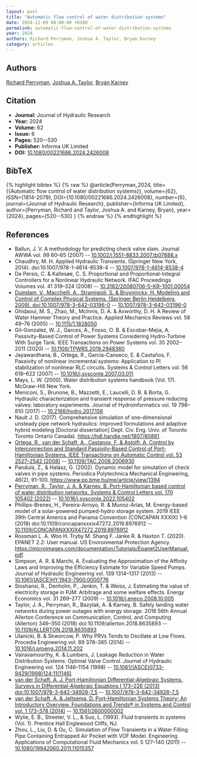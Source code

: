 ```yaml
---
layout: post
title: "Automatic flow control of water distribution systems"
date: 2024-12-09 00:00:00 +0100
permalink: automatic-flow-control-of-water-distribution-systems
year: 2024
authors: Richard Perryman, Joshua A. Taylor, Bryan Karney
category: articles
---
```

 
## Authors
[Richard Perryman](authors/richard-perryman), [Joshua A. Taylor](authors/joshua-a-taylor), [Bryan Karney](authors/bryan-karney)
 
## Citation
- **Journal:** Journal of Hydraulic Research
- **Year:** 2024
- **Volume:** 62
- **Issue:** 6
- **Pages:** 520--530
- **Publisher:** Informa UK Limited
- **DOI:** [10.1080/00221686.2024.2426008](https://doi.org/10.1080/00221686.2024.2426008)
 
## BibTeX
{% highlight bibtex %}
{% raw %}
@article{Perryman_2024,
  title={{Automatic flow control of water distribution systems}},
  volume={62},
  ISSN={1814-2079},
  DOI={10.1080/00221686.2024.2426008},
  number={6},
  journal={Journal of Hydraulic Research},
  publisher={Informa UK Limited},
  author={Perryman, Richard and Taylor, Joshua A. and Karney, Bryan},
  year={2024},
  pages={520--530}
}
{% endraw %}
{% endhighlight %}
 
## References
- Ballun, J. V. A methodology for predicting check valve slam. Journal AWWA vol. 99 60–65 (2007) -- [10.1002/j.1551-8833.2007.tb07888.x](https://doi.org/10.1002/j.1551-8833.2007.tb07888.x)
- Chaudhry, M. H. Applied Hydraulic Transients. (Springer New York, 2014). doi:10.1007/978-1-4614-8538-4 -- [10.1007/978-1-4614-8538-4](https://doi.org/10.1007/978-1-4614-8538-4)
- De Persis, C. & Kallesøe, C. S. Proportional and Proportional-Integral Controllers for a Nonlinear Hydraulic Network. IFAC Proceedings Volumes vol. 41 319–324 (2008) -- [10.3182/20080706-5-KR-1001.00054](https://doi.org/10.3182/20080706-5-KR-1001.00054)
- [Duindam, V., Macchelli, A., Stramigioli, S. & Bruyninckx, H. Modeling and Control of Complex Physical Systems. (Springer Berlin Heidelberg, 2009). doi:10.1007/978-3-642-03196-0](modeling-and-control-of-complex-physical-systems) -- [10.1007/978-3-642-03196-0](https://doi.org/10.1007/978-3-642-03196-0)
- Ghidaoui, M. S., Zhao, M., McInnis, D. A. & Axworthy, D. H. A Review of Water Hammer Theory and Practice. Applied Mechanics Reviews vol. 58 49–76 (2005) -- [10.1115/1.1828050](https://doi.org/10.1115/1.1828050)
- Gil-Gonzalez, W. J., Garces, A., Fosso, O. B. & Escobar-Mejia, A. Passivity-Based Control of Power Systems Considering Hydro-Turbine With Surge Tank. IEEE Transactions on Power Systems vol. 35 2002–2011 (2020) -- [10.1109/TPWRS.2019.2948360](https://doi.org/10.1109/TPWRS.2019.2948360)
- Jayawardhana, B., Ortega, R., García-Canseco, E. & Castaños, F. Passivity of nonlinear incremental systems: Application to PI stabilization of nonlinear RLC circuits. Systems &amp; Control Letters vol. 56 618–622 (2007) -- [10.1016/j.sysconle.2007.03.011](https://doi.org/10.1016/j.sysconle.2007.03.011)
- Mays, L. W. (2000). Water distribution systems handbook (Vol. 17). McGraw-Hill New York.
- Meniconi, S., Brunone, B., Mazzetti, E., Laucelli, D. B. & Borta, G. Hydraulic characterization and transient response of pressure reducing valves: laboratory experiments. Journal of Hydroinformatics vol. 19 798–810 (2017) -- [10.2166/hydro.2017.158](https://doi.org/10.2166/hydro.2017.158)
- Nault J. D. (2017). Comprehensive simulation of one-dimensional unsteady pipe network hydraulics: Improved formulations and adaptive hybrid modeling [Doctoral dissertation] Dept. Civ. Eng. Univ. of Toronto Toronto Ontario Canada). https://hdl.handle.net/1807/80861.
- [Ortega, R., van der Schaft, A., Castanos, F. & Astolfi, A. Control by Interconnection and Standard Passivity-Based Control of Port-Hamiltonian Systems. IEEE Transactions on Automatic Control vol. 53 2527–2542 (2008)](control-by-interconnection-and-standard-passivity-based-control-of-port-hamiltonian-systems) -- [10.1109/TAC.2008.2006930](https://doi.org/10.1109/TAC.2008.2006930)
- Pandula, Z., & Halász, G. (2002). Dynamic model for simulation of check valves in pipe systems. Periodica Polytechnica Mechanical Engineering, 46(2), 91–100. https://www.pp.bme.hu/me/article/view/1394
- [Perryman, R., Taylor, J. A. & Karney, B. Port-Hamiltonian based control of water distribution networks. Systems &amp; Control Letters vol. 170 105402 (2022)](port-hamiltonian-based-control-of-water-distribution-networks) -- [10.1016/j.sysconle.2022.105402](https://doi.org/10.1016/j.sysconle.2022.105402)
- Phillips-Brenes, H., Pereira-Arroyo, R. & Munoz-Arias, M. Energy-based model of a solar-powered pumped-hydro storage system. 2019 IEEE 39th Central America and Panama Convention (CONCAPAN XXXIX) 1–6 (2019) doi:10.1109/concapanxxxix47272.2019.8976912 -- [10.1109/CONCAPANXXXIX47272.2019.8976912](https://doi.org/10.1109/CONCAPANXXXIX47272.2019.8976912)
- Rossman L. A. Woo H. Tryby M. Shang F. Janke R. & Haxton T. (2020). EPANET 2.2: User manual. US Environmental Protection Agency. https://microimages.com/documentation/Tutorials/Epanet2UserManual.pdf.
- Simpson, A. R. & Marchi, A. Evaluating the Approximation of the Affinity Laws and Improving the Efficiency Estimate for Variable Speed Pumps. Journal of Hydraulic Engineering vol. 139 1314–1317 (2013) -- [10.1061/(ASCE)HY.1943-7900.0000776](https://doi.org/10.1061/(ASCE)HY.1943-7900.0000776)
- Sioshansi, R., Denholm, P., Jenkin, T. & Weiss, J. Estimating the value of electricity storage in PJM: Arbitrage and some welfare effects. Energy Economics vol. 31 269–277 (2009) -- [10.1016/j.eneco.2008.10.005](https://doi.org/10.1016/j.eneco.2008.10.005)
- Taylor, J. A., Perryman, R., Bazylak, A. & Karney, B. Safely landing water networks during power outages with energy storage. 2018 56th Annual Allerton Conference on Communication, Control, and Computing (Allerton) 346–350 (2018) doi:10.1109/allerton.2018.8635893 -- [10.1109/ALLERTON.2018.8635893](https://doi.org/10.1109/ALLERTON.2018.8635893)
- Ulanicki, B. & Skworcow, P. Why PRVs Tends to Oscillate at Low Flows. Procedia Engineering vol. 89 378–385 (2014) -- [10.1016/j.proeng.2014.11.202](https://doi.org/10.1016/j.proeng.2014.11.202)
- Vairavamoorthy, K. & Lumbers, J. Leakage Reduction in Water Distribution Systems: Optimal Valve Control. Journal of Hydraulic Engineering vol. 124 1146–1154 (1998) -- [10.1061/(ASCE)0733-9429(1998)124:11(1146)](https://doi.org/10.1061/(ASCE)0733-9429(1998)124:11(1146))
- [van der Schaft, A. J. Port-Hamiltonian Differential-Algebraic Systems. Surveys in Differential-Algebraic Equations I 173–226 (2013) doi:10.1007/978-3-642-34928-7_5](port-hamiltonian-differential-algebraic-systems) -- [10.1007/978-3-642-34928-7_5](https://doi.org/10.1007/978-3-642-34928-7_5)
- [van der Schaft, A. & Jeltsema, D. Port-Hamiltonian Systems Theory: An Introductory Overview. Foundations and Trends® in Systems and Control vol. 1 173–378 (2014)](port-hamiltonian-systems-theory-an-introductory-overview-journal) -- [10.1561/2600000002](https://doi.org/10.1561/2600000002)
- Wylie, E. B., Streeter, V. L., & Suo, L. (1993). Fluid transients in systems (Vol. 1). Prentice Hall Englewood Cliffs, NJ.
- Zhou, L., Liu, D. & Ou, C. Simulation of Flow Transients in a Water Filling Pipe Containing Entrapped Air Pocket with VOF Model. Engineering Applications of Computational Fluid Mechanics vol. 5 127–140 (2011) -- [10.1080/19942060.2011.11015357](https://doi.org/10.1080/19942060.2011.11015357)

